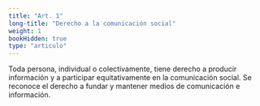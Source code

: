 ```yaml
---
title: "Art. 1"
long-title: "Derecho a la comunicación social"
weight: 1
bookHidden: true
type: "articulo"
---
```

Toda persona, individual o colectivamente, tiene derecho a producir información y a participar equitativamente en la comunicación social. Se reconoce el derecho a fundar y mantener medios de comunicación e información.
